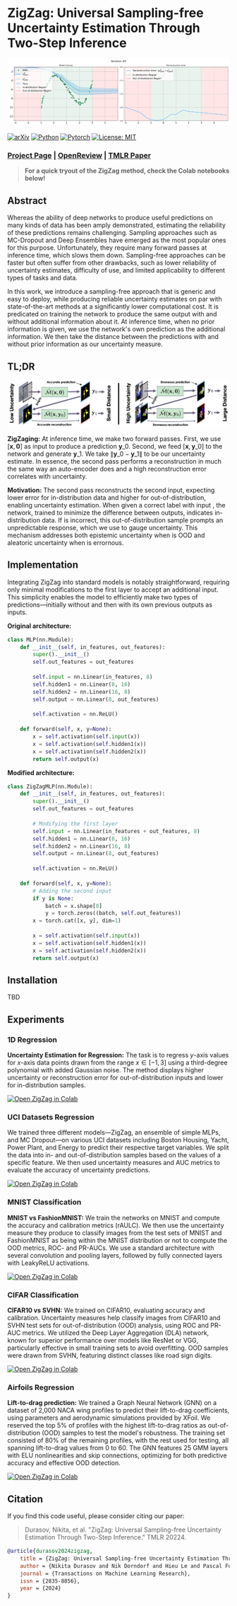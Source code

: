 # ZigZag: Universal Sampling-free Uncertainty Estimation Through Two-Step Inference

![Project Page](./src/teaser.gif)

[![arXiv](https://img.shields.io/badge/cs.CV-arXiv%3A2211.11435-blue?logo=arxiv&color=red)](https://arxiv.org/abs/2211.11435)
[![Python](https://img.shields.io/badge/Python-3.10-blue?logo=python&color=blue)](https://www.python.org/downloads/release/python-31014/)
[![Pytorch](https://img.shields.io/badge/Pytorch-2.2.1-blue?logo=pytorch&color=blue)](https://pytorch.org/)
[![License: MIT](https://img.shields.io/badge/License-MIT-yellow)](https://github.com/cvlab-epfl/zigzag/blob/main/LICENSE)

### [Project Page](https://www.norange.io/projects/zigzag/) | [OpenReview](https://openreview.net/forum?id=QSvb6jBXML) | [TMLR Paper](https://openreview.net/pdf?id=QSvb6jBXML)

> **For a quick tryout of the ZigZag method, check the Colab notebooks below!**

## Abstract

Whereas the ability of deep networks to produce useful predictions on many kinds of data has been amply demonstrated, estimating the reliability of these predictions remains challenging. Sampling approaches such as MC-Dropout and Deep Ensembles have emerged as the most popular ones for this purpose. Unfortunately, they require many forward passes at inference time, which slows them down. Sampling-free approaches can be faster but often suffer from other drawbacks, such as lower reliability of uncertainty estimates, difficulty of use, and limited applicability to different types of tasks and data.

In this work, we introduce a sampling-free approach that is generic and easy to deploy, while producing reliable uncertainty estimates on par with state-of-the-art methods at a significantly lower computational cost. It is predicated on training the network to produce the same output with and without additional information about it. At inference time, when no prior information is given, we use the network's own prediction as the additional information. We then take the distance between the predictions with and without prior information as our uncertainty measure.

## TL;DR

![Project Page](./src/arch.png)

**ZigZaging:** At inference time, we make two forward passes. First, we use $[\mathbf{x}, \textbf{0}]$ as input to produce a prediction $\mathbf{y}\_{0}$. Second, we feed $[\mathbf{x}, \mathbf{y}\_{0}]$ to the network and generate $\mathbf{y}\_{1}$. We take $\| \mathbf{y}\_{0} - \mathbf{y}\_{1} \|$ to be our uncertainty estimate. In essence, the second pass performs a reconstruction in much the same way an auto-encoder does and a high reconstruction error correlates with uncertainty.

**Motivation:** The second pass reconstructs the second input, expecting lower error for in-distribution data and higher for out-of-distribution, enabling uncertainty estimation. When given a correct label with input , the network, trained to minimize the difference between outputs, indicates in-distribution data. If is incorrect, this out-of-distribution sample prompts an unpredictable response, which we use to gauge uncertainty. This mechanism addresses both epistemic uncertainty when is OOD and aleatoric uncertainty when is errornous. 

## Implementation

Integrating ZigZag into standard models is notably straightforward, requiring only minimal modifications to the first layer to accept an additional input. This simplicity enables the model to efficiently make two types of predictions—initially without and then with its own previous outputs as inputs. 

**Original architecture:**
```python 
class MLP(nn.Module):
    def __init__(self, in_features, out_features):
        super().__init__()
        self.out_features = out_features

        self.input = nn.Linear(in_features, 8)
        self.hidden1 = nn.Linear(8, 16)
        self.hidden2 = nn.Linear(16, 8)
        self.output = nn.Linear(8, out_features)

        self.activation = nn.ReLU()

    def forward(self, x, y=None):
        x = self.activation(self.input(x))
        x = self.activation(self.hidden1(x))
        x = self.activation(self.hidden2(x))
        return self.output(x)
```
**Modified architecture:**
```python 
class ZigZagMLP(nn.Module):
    def __init__(self, in_features, out_features):
        super().__init__()
        self.out_features = out_features

        # Modifying the first layer
        self.input = nn.Linear(in_features + out_features, 8)
        self.hidden1 = nn.Linear(8, 16)
        self.hidden2 = nn.Linear(16, 8)
        self.output = nn.Linear(8, out_features)

        self.activation = nn.ReLU()

    def forward(self, x, y=None):
        # Adding the second input
        if y is None:
            batch = x.shape[0]
            y = torch.zeros((batch, self.out_features))
        x = torch.cat([x, y], dim=1)

        x = self.activation(self.input(x))
        x = self.activation(self.hidden1(x))
        x = self.activation(self.hidden2(x))
        return self.output(x)
```

## Installation 

TBD

## Experiments

### 1D Regression 

**Uncertainty Estimation for Regression:** The task is to regress $y$-axis values for $x$-axis data points drawn from the range $x \in [-1, 3]$ using a third-degree polynomial with added Gaussian noise. The method displays higher uncertainty or reconstruction error for out-of-distribution inputs and lower for in-distribution samples.

[![Open ZigZag in Colab](https://colab.research.google.com/assets/colab-badge.svg)](https://colab.research.google.com/github/cvlab-epfl/zigzag/blob/main/exps/notebooks/toy_regression.ipynb)

### UCI Datasets Regression

We trained three different models—ZigZag, an ensemble of simple MLPs, and MC Dropout—on various UCI datasets including Boston Housing, Yacht, Power Plant, and Energy to predict their respective target variables. We split the data into in- and out-of-distribution samples based on the values of a specific feature. We then used uncertainty measures and AUC metrics to evaluate the accuracy of uncertainty predictions.

[![Open ZigZag in Colab](https://colab.research.google.com/assets/colab-badge.svg)](https://colab.research.google.com/github/cvlab-epfl/zigzag/blob/main/exps/notebooks/uci_regression.ipynb)

### MNIST Classification

**MNIST vs FashionMNIST:** We train the networks on MNIST and compute the accuracy and calibration metrics (rAULC). We then use the uncertainty measure they produce to classify images from the test sets of MNIST and FashionMNIST as being within the MNIST distribution or not to compute the OOD metrics, ROC- and PR-AUCs. We use a standard architecture with several convolution and pooling layers, followed by fully connected layers with LeakyReLU activations.

[![Open ZigZag in Colab](https://colab.research.google.com/assets/colab-badge.svg)](https://colab.research.google.com/github/cvlab-epfl/zigzag/blob/main/exps/notebooks/mnist_classification.ipynb)

### CIFAR Classification

**CIFAR10 vs SVHN:** We trained on CIFAR10, evaluating accuracy and calibration. Uncertainty measures help classify images from CIFAR10 and SVHN test sets for out-of-distribution (OOD) analysis, using ROC and PR-AUC metrics. We utilized the Deep Layer Aggregation (DLA) network, known for superior performance over models like ResNet or VGG, particularly effective in small training sets to avoid overfitting. OOD samples were drawn from SVHN, featuring distinct classes like road sign digits.

[![Open ZigZag in Colab](https://colab.research.google.com/assets/colab-badge.svg)]()

### Airfoils Regression

**Lift-to-drag prediction:** We trained a Graph Neural Network (GNN) on a dataset of 2,000 NACA wing profiles to predict their lift-to-drag coefficients, using parameters and aerodynamic simulations provided by XFoil. We reserved the top 5% of profiles with the highest lift-to-drag ratios as out-of-distribution (OOD) samples to test the model's robustness. The training set consisted of 80% of the remaining profiles, with the rest used for testing, all spanning lift-to-drag values from 0 to 60. The GNN features 25 GMM layers with ELU nonlinearities and skip connections, optimizing for both predictive accuracy and effective OOD detection.

[![Open ZigZag in Colab](https://colab.research.google.com/assets/colab-badge.svg)]()

## Citation

If you find this code useful, please consider citing our paper:

> Durasov, Nikita, et al. "ZigZag: Universal Sampling-free Uncertainty Estimation Through Two-Step Inference." TMLR 20224.

```bibtex
@article{durasov2024zigzag,
    title = {ZigZag: Universal Sampling-free Uncertainty Estimation Through Two-Step Inference},
    author = {Nikita Durasov and Nik Dorndorf and Hieu Le and Pascal Fua},
    journal = {Transactions on Machine Learning Research},
    issn = {2835-8856},
    year = {2024}
}
``` 
